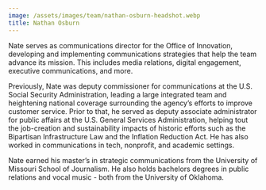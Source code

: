 ```yaml
---
image: /assets/images/team/nathan-osburn-headshot.webp
title: Nathan Osburn
---
```


Nate serves as communications director for the Office of Innovation, developing and implementing communications strategies that help the team advance its mission. This includes media relations, digital engagement, executive communications, and more.

Previously, Nate was deputy commissioner for communications at the U.S. Social Security Administration, leading a large integrated team and heightening national coverage surrounding the agency’s efforts to improve customer service. Prior to that, he served as deputy associate administrator for public affairs at the U.S. General Services Administration, helping tout the job-creation and sustainability impacts of historic efforts such as the Bipartisan Infrastructure Law and the Inflation Reduction Act. He has also worked in communications in tech, nonprofit, and academic settings. 

Nate earned his master’s in strategic communications from the University of Missouri School of Journalism. He also holds bachelors degrees in public relations and vocal music - both from the University of Oklahoma. 
